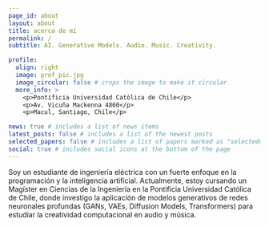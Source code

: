 ```yaml
---
page_id: about
layout: about
title: acerca de mí
permalink: /
subtitle: AI. Generative Models. Audio. Music. Creativity.

profile:
  align: right
  image: prof_pic.jpg
  image_circular: false # crops the image to make it circular
  more_info: >
    <p>Pontificia Universidad Católica de Chile</p>
    <p>Av. Vicuña Mackenna 4860</p>
    <p>Macul, Santiago, Chile</p>

news: true # includes a list of news items
latest_posts: false # includes a list of the newest posts
selected_papers: false # includes a list of papers marked as "selected={true}"
social: true # includes social icons at the bottom of the page
---
```


<!-- Escreva sua biografia aqui. Diga ao mundo sobre você. Adicione o link para o seu [subreddit](http://reddit.com) favorito. Você pode colocar uma foto também. O código já está dentro, basta nomear sua foto como `prof_pic.jpg` e colocá-la na pasta `img/`. -->

<!-- Coloque seu endereço / caixa postal / outras informações logo abaixo da sua foto. Você também pode desabilitar qualquer um desses elementos editando a propriedade `profile` do cabeçalho YAML do seu `_pages/about.md`. Edite `_bibliography/papers.bib` e o Jekyll renderizará sua [página de publicações](/multi-language-al-folio/publications/) automaticamente. -->

<!-- Adicione links para seus perfis de mídias sociais também. Este tema está configurado para usar [Font Awesome icons](https://fontawesome.com/) e [Academicons](https://jpswalsh.github.io/academicons/), como os visto abaixo. Adicione seu Facebook, Twitter, LinkedIn, Google Scholar ou simplesmente desative todos eles. -->

Soy un estudiante de ingeniería eléctrica con un fuerte enfoque en la programación y la inteligencia artificial. Actualmente, estoy cursando un Magíster en Ciencias de la Ingeniería en la Pontificia Universidad Católica de Chile, donde investigo la aplicación de modelos generativos de redes neuronales profundas (GANs, VAEs, Diffusion Models, Transformers) para estudiar la creatividad computacional en audio y música.

